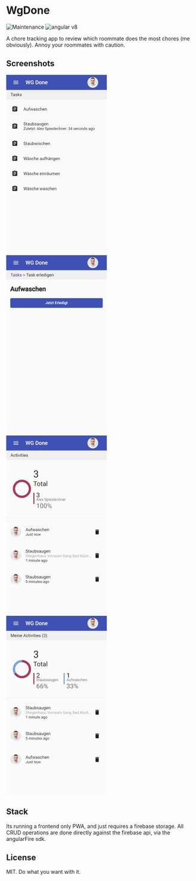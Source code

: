 # WgDone

![Maintenance](https://img.shields.io/maintenance/no/2018)
![angular v8](https://img.shields.io/badge/Angular%20-%23404d59?style=flat&logo=angularjs&logoColor=red)

A chore tracking app to review which roommate does the most chores (me obviously). Annoy your roommates with caution.

## Screenshots

![screenshot 1](./screenshot1.png)
![screenshot 2](./screenshot2.png)
![screenshot 3](./screenshot3.png)
![screenshot 4](./screenshot4.png)

## Stack

Its running a frontend only PWA, and just requires a firebase storage. All CRUD operations are done directly against the firebase api, via the angularFire sdk.

## License

MIT. Do what you want with it.
